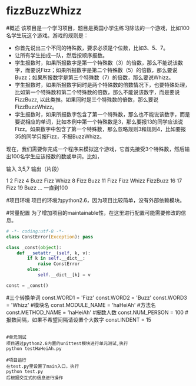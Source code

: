 fizzBuzzWhizz
=============
#概述
该项目是一个学习项目，题目是英国小学生练习除法的一个游戏，比如100名学生玩这个游戏。游戏的规则是：

* 你首先说出三个不同的特殊数，要求必须是个位数，比如3、5、7。
* 让所有学生拍成一队，然后按顺序报数。
* 学生报数时，如果所报数字是第一个特殊数（3）的倍数，那么不能说该数字，而要说Fizz；如果所报数字是第二个特殊数（5）的倍数，那么要说Buzz；如果所报数字是第三个特殊数（7）的倍数，那么要说Whizz。
* 学生报数时，如果所报数字同时是两个特殊数的倍数情况下，也要特殊处理，比如第一个特殊数和第二个特殊数的倍数，那么不能说该数字，而是要说FizzBuzz, 以此类推。如果同时是三个特殊数的倍数，那么要说FizzBuzzWhizz。
* 学生报数时，如果所报数字包含了第一个特殊数，那么也不能说该数字，而是要说相应的单词，比如本例中第一个特殊数是3，那么要报13的同学应该说Fizz。如果数字中包含了第一个特殊数，那么忽略规则3和规则4，比如要报35的同学只报Fizz，不报BuzzWhizz。
 
现在，我们需要你完成一个程序来模拟这个游戏，它首先接受3个特殊数，然后输出100名学生应该报数的数或单词。比如，
 
输入
3,5,7
输出（片段）

1
2
Fizz
4
Buzz
Fizz
Whizz
8
Fizz
Buzz
11
Fizz
Fizz
Whizz
FizzBuzz
16
17
Fizz
19
Buzz 
…
一直到100

#项目环境
项目的环境为python2.6，因为项目比较简单，没有外部依赖模块。

#常量配置
为了增加项目的maintainable性，在这里进行配置可能需要修改的信息。
```python const.py
# -*- coding:utf-8 -*-
class ConstError(Exception): pass

class _const(object):
    def __setattr__(self, k, v): 
        if k in self.__dict__:
            raise ConstError
        else:
            self.__dict__[k] = v 

const = _const()
```

#三个转换单词
const.WORD1 = 'Fizz'
const.WORD2 = 'Buzz'
const.WORD3 = 'Whizz'
#模块名
const.MODULE_NAME = 'haHeiAh'
#方法名
const.METHOD_NAME = 'haHeiAh'
#报数人数
const.NUM_PERSON = 100
#报数间隔，如果不希望间隔请设置个大数字
const.INDENT = 15
```

#单元测试
项目通过python2.6内置的unittest模块进行单元测试,执行
python testHaHeiAh.py

#项目运行
在test.py里设置了main入口，执行
python test.py
后根据交互式的信息进行操作
